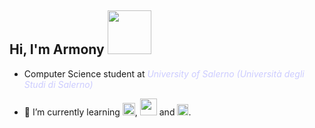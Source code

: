 <span>Hi, I'm Armony <img src="https://68.media.tumblr.com/c0df6288f72fa72b32fa9712584afcf2/tumblr_oq1wi00ac51vbdodoo1_500.gif" width="70"></span>
---
- Computer Science student at *<a href="https://www.unisa.it/" class="styled-link" style="text-decoration: none; color: #CCCCFF; font-weight: none;">University of Salerno (Università degli Studi di Salerno)</a>*

- 🌱 I’m currently learning <img src="https://upload.wikimedia.org/wikipedia/commons/thumb/1/18/C_Programming_Language.svg/1200px-C_Programming_Language.svg.png" width="20"></span>, <img src="https://upload.wikimedia.org/wikipedia/commons/thumb/6/61/HTML5_logo_and_wordmark.svg/512px-HTML5_logo_and_wordmark.svg.png" width="27"></span> and <img src="https://upload.wikimedia.org/wikipedia/commons/thumb/d/d5/CSS3_logo_and_wordmark.svg/1200px-CSS3_logo_and_wordmark.svg.png" width="18"></span>.

<!---
ArmonyWhite/ArmonyWhite is a ✨ special ✨ repository because its `README.md` (this file) appears on your GitHub profile.
You can click the Preview link to take a look at your changes.
--->
